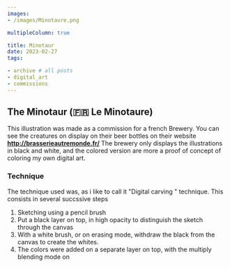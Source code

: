 ```yaml
---
images:
- /images/Minotaure.png

multipleColumn: true

title: Minotaur
date: 2023-02-27
tags:

- archive # all posts
- digital_art
- commissions
---
```


## The Minotaur (🇫🇷 Le Minotaure)

This illustration was made as a commission for a french Brewery. You can see the creatures on display on their beer bottles on their website 
**http://brasserieautremonde.fr/**
The brewery only displays the illustrations in black and white, and the colored version are more a proof of concept of coloring my own digital art.



### Technique

The technique used was, as i like to call it "Digital carving " technique. This consists in several succssive steps

1. Sketching using a pencil brush
2. Put a black layer on top, in high opacity to distinguish the sketch through the canvas
3. With a white brush, or on erasing mode, withdraw the black from the canvas to create the whites. 
4. The colors were added on a separate layer on top, with the multiply blending mode on